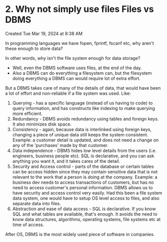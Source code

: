 # 2. Why not simply use files Files vs DBMS
Created Tue Mar 19, 2024 at 8:38 AM

In programming languages we have fopen, fprintf, fscanf etc, why aren't these enough to store data?

In other words, why isn't the file system enough for data storage?

- Well, even the DBMS software uses files, at the end of the day.
- Also a DBMS can do everything a filesystem can, but the filesystem doing everything a DBMS can would require lot of extra effort.

But a DBMS takes care of many of the details of data, that would have been a lot of effort and non-reliable if a file system was used. Like:
1. Querying - has a specific language (instead of us having to code) to query information, and has constructs like indexing to make querying more efficient. 
2. Redundancy - DBMS avoids redundancy using tables and foreign keys. It also minimizes disk space.
3. Consistency - again, because data is interlinked using foreign keys, changing a piece of unique data still keeps the system consistent. Example: a customer detail is updated, and does not need a change on any of the 'purchases' made by that customer.
4. Data independence - DBMS hides low level details from the users (i.e. engineers, business people etc). SQL is declarative, and you can ask anything you want it, and it takes cares of the detail.
5. Security and Access control - parts of the database or certain tables can be access hidden since they may contain sensitive data that is not relevant to the work that a person is doing at the company. Example: a business dev needs to access transactions of customers, but has no need to access customer's personal information. DBMS allows us to have security and access control very easily. Had this been a file system data system, one would have to setup OS level access to files, and also separate data into files.
6. Abstraction and ease of data access - SQL is declarative. If you know SQL and what tables are available, that's enough. It avoids the need to know data structures, algorithms, operating systems, file systems etc at time of access.

After OS, DBMS is the most widely used piece of software in companies.